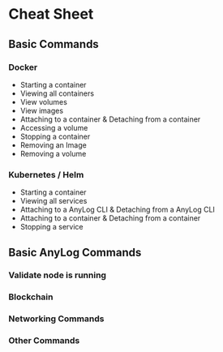 # Cheat Sheet 
## Basic Commands
### Docker
* Starting a container 
* Viewing all containers
* View volumes 
* View images 
* Attaching to a container & Detaching from a container 
* Accessing a volume
* Stopping a container 
* Removing an Image 
* Removing a volume

### Kubernetes / Helm 
* Starting a container
* Viewing all services 
* Attaching to a AnyLog CLI & Detaching from a AnyLog CLI
* Attaching to a container & Detaching from a container
* Stopping a service 

## Basic AnyLog Commands 
### Validate node is running
### Blockchain 
### Networking Commands
### Other Commands